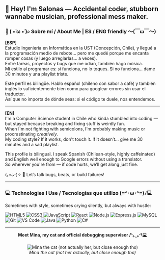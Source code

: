 ## 👋 Hey! I'm Salonas — Accidental coder, stubborn wannabe musician, professional mess maker.

### 📖 ( •̀ ω •́ )⌕ Sobre mí / About Me | ES / ENG friendly 〜(￣ω￣〜)

**[ESP]**  
Estudio Ingeniería en Informática en la UST (Concepción, Chile), y llegué a la programación medio de rebote… pero me quedé porque me encanta romper cosas (y luego arreglarlas… a veces).  
Entre tareas, proyectos y bugs que me odian, también hago música.  
Mi estilo al programar es: si funciona, no lo toques. Si no funciona… dame 30 minutos y una playlist triste.

Este perfil es bilingüe. Hablo español (chileno con sabor a café) y también inglés lo suficientemente bien como para googlear errores sin usar el traductor.  
Así que no importa de dónde seas: si el código te duele, nos entendemos.

---

**[EN]**  
I'm a Computer Science student in Chile who kinda stumbled into coding — but stayed because breaking and fixing stuff is weirdly fun.  
When I'm not fighting with semicolons, I'm probably making music or procrastinating *creatively*.  
My coding style? If it works, don't touch it. If it doesn’t… give me 30 minutes and a sad playlist.

This profile is bilingual. I speak Spanish (Chilean-style, highly caffeinated) and English well enough to Google errors without using a translator.  
So wherever you're from — if code hurts, we’ll get along just fine.

(｡•̀ᴗ-)✧ 💬 Let’s talk bugs, beats, or build failures!

---

### 💻 Technologies I Use / Tecnologías que utilizo (=^･ω･^=)ﾉ💻

Sometimes with style, sometimes crying silently, but always with hustle:

<p align="left">

  <img src="https://img.shields.io/badge/HTML5-E34F26?style=for-the-badge&logo=html5&logoColor=white" alt="HTML5" />
  <img src="https://img.shields.io/badge/CSS3-1572B6?style=for-the-badge&logo=css3&logoColor=white" alt="CSS3" />
  <img src="https://img.shields.io/badge/JavaScript-F7DF1E?style=for-the-badge&logo=javascript&logoColor=black" alt="JavaScript" />
  <img src="https://img.shields.io/badge/React-20232A?style=for-the-badge&logo=react&logoColor=61DAFB" alt="React" />
  <img src="https://img.shields.io/badge/Node.js-339933?style=for-the-badge&logo=nodedotjs&logoColor=white" alt="Node.js" />
  <img src="https://img.shields.io/badge/Express.js-000000?style=for-the-badge&logo=express&logoColor=white" alt="Express.js" />
  <img src="https://img.shields.io/badge/MySQL-4479A1?style=for-the-badge&logo=mysql&logoColor=white" alt="MySQL" />
  <img src="https://img.shields.io/badge/Git-F05032?style=for-the-badge&logo=git&logoColor=white" alt="Git" />
  <img src="https://img.shields.io/badge/Visual_Studio_Code-007ACC?style=for-the-badge&logo=visualstudiocode&logoColor=white" alt="VS Code" />
  <img src="https://img.shields.io/badge/Java-007396?style=for-the-badge&logo=java&logoColor=white" alt="Java" />
  <img src="https://img.shields.io/badge/Python-3776AB?style=for-the-badge&logo=python&logoColor=white" alt="Python" />
  <img src="https://img.shields.io/badge/C%23-239120?style=for-the-badge&logo=c-sharp&logoColor=white" alt="C#" />

</p>

---

<p align="center">
  <strong>Meet Mina, my cat and official debugging supervisor /ᐠ｡ꞈ｡ᐟ\💻</strong>
  <br /><br />
  <img src="https://media.tenor.com/ZDi-aKGqvG0AAAAj/cat-bailarin.gif" alt="Mina the cat (not actually her, but close enough tho)" />
  <br />
  <em> Mina the cat (not her actually, but close enough tho) </em>
</p>



